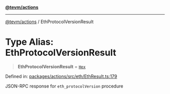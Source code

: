 [**@tevm/actions**](../README.md)

***

[@tevm/actions](../globals.md) / EthProtocolVersionResult

# Type Alias: EthProtocolVersionResult

> **EthProtocolVersionResult** = [`Hex`](Hex.md)

Defined in: [packages/actions/src/eth/EthResult.ts:179](https://github.com/evmts/tevm-monorepo/blob/main/packages/actions/src/eth/EthResult.ts#L179)

JSON-RPC response for `eth_protocolVersion` procedure
